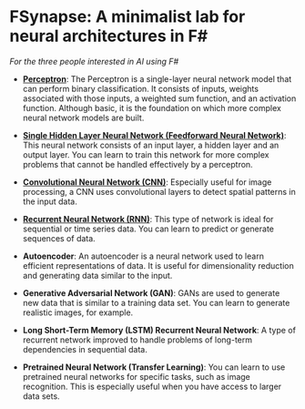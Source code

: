 # FSynapse: A minimalist lab for neural architectures in F#
_For the three people interested in AI using F#_

- **[Perceptron](https://github.com/jonas1ara/FSynapse/blob/main/src/Simple-perceptron.fsx)**: The Perceptron is a single-layer neural network model that can perform binary classification. It consists of inputs, weights associated with those inputs, a weighted sum function, and an activation function. Although basic, it is the foundation on which more complex neural network models are built.

- **[Single Hidden Layer Neural Network (Feedforward Neural Network)](https://github.com/jonas1ara/FSynapse/blob/main/src/Feedforward.fsx)**: This neural network consists of an input layer, a hidden layer and an output layer. You can learn to train this network for more complex problems that cannot be handled effectively by a perceptron.

- **[Convolutional Neural Network (CNN)](https://github.com/jonas1ara/FSynapse/blob/main/src/Cnn1.fsx)**: Especially useful for image processing, a CNN uses convolutional layers to detect spatial patterns in the input data.

- **[Recurrent Neural Network (RNN)](https://github.com/jonas1ara/FSynapse/blob/main/src/Rnn2.fsx)**: This type of network is ideal for sequential or time series data. You can learn to predict or generate sequences of data.

- **Autoencoder**: An autoencoder is a neural network used to learn efficient representations of data. It is useful for dimensionality reduction and generating data similar to the input.

- **Generative Adversarial Network (GAN)**: GANs are used to generate new data that is similar to a training data set. You can learn to generate realistic images, for example.

- **Long Short-Term Memory (LSTM) Recurrent Neural Network**: A type of recurrent network improved to handle problems of long-term dependencies in sequential data.

- **Pretrained Neural Network (Transfer Learning)**: You can learn to use pretrained neural networks for specific tasks, such as image recognition. This is especially useful when you have access to larger data sets.
